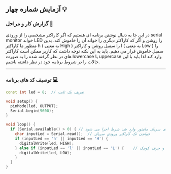 ## آزمایش شماره چهار 💡

### گزارش کار و مراحل 📝

در این جا به دنبال نوشتن برنامه ای هستیم که اگر کاراکتر مشخصی را از ورودی serial monitor خواند LED را روشن و اگر که کاراکتر دیگری را خواند آن را خاموش کند. بدین منظور ما کاراکتر h ( به معنی High ) را سمبل روشن و کاراکتر l ( به معنی Low ) را سمبل خاموش قرار می دهیم. باید به این نکته توجه داشت که کاربر ممکن است کاراکتر های در نظر گرفته شده را به صورت lowercase یا uppercase وارد کند لذا باید با این حالات را در شروط برنامه خود در نظر داشته باشیم.

---

### توصیف کد های برنامه 💻

```cpp
const int led = 8;  // تعریف یک ثابت

void setup() {
  pinMode(led, OUTPUT);
  Serial.begin(9600);
}

void loop() {
  if (Serial.available() > 0) { // اگر کاراکتری در ورودی سریال مانیتور وارد شد شرط اجرا می شود
    char inputLed = Serial.read();  // خواندن تک کاراکتر ورودی سریال
    if (inputLed == 'h' || inputLed == 'H') {
      digitalWrite(led, HIGH);
    } else if (inputLed == 'l' || inputLed == 'L') {    // هندل کردن هر دو حالت کاراکتر ورودی با حرف بزرگ و حرف کوچک
      digitalWrite(led, LOW);
    }
  }
}
```
